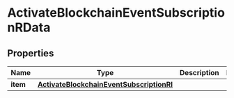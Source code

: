 

# ActivateBlockchainEventSubscriptionRData


## Properties

| Name | Type | Description | Notes |
|------------ | ------------- | ------------- | -------------|
|**item** | [**ActivateBlockchainEventSubscriptionRI**](ActivateBlockchainEventSubscriptionRI.md) |  |  |



